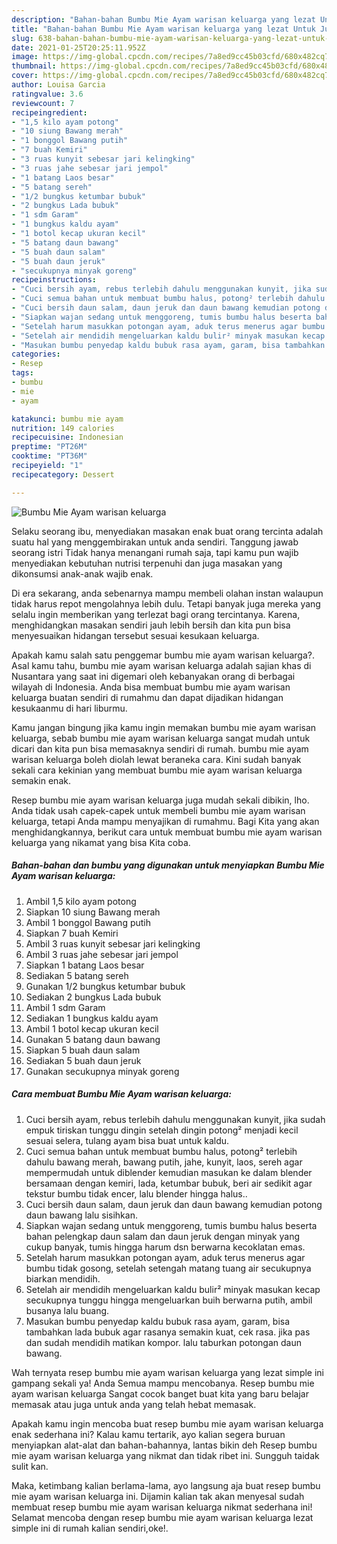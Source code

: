 ```yaml
---
description: "Bahan-bahan Bumbu Mie Ayam warisan keluarga yang lezat Untuk Jualan"
title: "Bahan-bahan Bumbu Mie Ayam warisan keluarga yang lezat Untuk Jualan"
slug: 638-bahan-bahan-bumbu-mie-ayam-warisan-keluarga-yang-lezat-untuk-jualan
date: 2021-01-25T20:25:11.952Z
image: https://img-global.cpcdn.com/recipes/7a8ed9cc45b03cfd/680x482cq70/bumbu-mie-ayam-warisan-keluarga-foto-resep-utama.jpg
thumbnail: https://img-global.cpcdn.com/recipes/7a8ed9cc45b03cfd/680x482cq70/bumbu-mie-ayam-warisan-keluarga-foto-resep-utama.jpg
cover: https://img-global.cpcdn.com/recipes/7a8ed9cc45b03cfd/680x482cq70/bumbu-mie-ayam-warisan-keluarga-foto-resep-utama.jpg
author: Louisa Garcia
ratingvalue: 3.6
reviewcount: 7
recipeingredient:
- "1,5 kilo ayam potong"
- "10 siung Bawang merah"
- "1 bonggol Bawang putih"
- "7 buah Kemiri"
- "3 ruas kunyit sebesar jari kelingking"
- "3 ruas jahe sebesar jari jempol"
- "1 batang Laos besar"
- "5 batang sereh"
- "1/2 bungkus ketumbar bubuk"
- "2 bungkus Lada bubuk"
- "1 sdm Garam"
- "1 bungkus kaldu ayam"
- "1 botol kecap ukuran kecil"
- "5 batang daun bawang"
- "5 buah daun salam"
- "5 buah daun jeruk"
- "secukupnya minyak goreng"
recipeinstructions:
- "Cuci bersih ayam, rebus terlebih dahulu menggunakan kunyit, jika sudah empuk tiriskan tunggu dingin setelah dingin potong² menjadi kecil sesuai selera, tulang ayam bisa buat untuk kaldu."
- "Cuci semua bahan untuk membuat bumbu halus, potong² terlebih dahulu bawang merah, bawang putih, jahe, kunyit, laos, sereh agar mempermudah untuk diblender kemudian masukan ke dalam blender bersamaan dengan kemiri, lada, ketumbar bubuk, beri air sedikit agar tekstur bumbu tidak encer, lalu blender hingga halus.."
- "Cuci bersih daun salam, daun jeruk dan daun bawang kemudian potong daun bawang lalu sisihkan."
- "Siapkan wajan sedang untuk menggoreng, tumis bumbu halus beserta bahan pelengkap daun salam dan daun jeruk dengan minyak yang cukup banyak, tumis hingga harum dsn berwarna kecoklatan emas."
- "Setelah harum masukkan potongan ayam, aduk terus menerus agar bumbu tidak gosong, setelah setengah matang tuang air secukupnya biarkan mendidih."
- "Setelah air mendidih mengeluarkan kaldu bulir² minyak masukan kecap secukupnya tunggu hingga mengeluarkan buih berwarna putih, ambil busanya lalu buang."
- "Masukan bumbu penyedap kaldu bubuk rasa ayam, garam, bisa tambahkan lada bubuk agar rasanya semakin kuat, cek rasa. jika pas dan sudah mendidih matikan kompor. lalu taburkan potongan daun bawang."
categories:
- Resep
tags:
- bumbu
- mie
- ayam

katakunci: bumbu mie ayam 
nutrition: 149 calories
recipecuisine: Indonesian
preptime: "PT26M"
cooktime: "PT36M"
recipeyield: "1"
recipecategory: Dessert

---
```



![Bumbu Mie Ayam warisan keluarga](https://img-global.cpcdn.com/recipes/7a8ed9cc45b03cfd/680x482cq70/bumbu-mie-ayam-warisan-keluarga-foto-resep-utama.jpg)

Selaku seorang ibu, menyediakan masakan enak buat orang tercinta adalah suatu hal yang menggembirakan untuk anda sendiri. Tanggung jawab seorang istri Tidak hanya menangani rumah saja, tapi kamu pun wajib menyediakan kebutuhan nutrisi terpenuhi dan juga masakan yang dikonsumsi anak-anak wajib enak.

Di era  sekarang, anda sebenarnya mampu membeli olahan instan walaupun tidak harus repot mengolahnya lebih dulu. Tetapi banyak juga mereka yang selalu ingin memberikan yang terlezat bagi orang tercintanya. Karena, menghidangkan masakan sendiri jauh lebih bersih dan kita pun bisa menyesuaikan hidangan tersebut sesuai kesukaan keluarga. 



Apakah kamu salah satu penggemar bumbu mie ayam warisan keluarga?. Asal kamu tahu, bumbu mie ayam warisan keluarga adalah sajian khas di Nusantara yang saat ini digemari oleh kebanyakan orang di berbagai wilayah di Indonesia. Anda bisa membuat bumbu mie ayam warisan keluarga buatan sendiri di rumahmu dan dapat dijadikan hidangan kesukaanmu di hari liburmu.

Kamu jangan bingung jika kamu ingin memakan bumbu mie ayam warisan keluarga, sebab bumbu mie ayam warisan keluarga sangat mudah untuk dicari dan kita pun bisa memasaknya sendiri di rumah. bumbu mie ayam warisan keluarga boleh diolah lewat beraneka cara. Kini sudah banyak sekali cara kekinian yang membuat bumbu mie ayam warisan keluarga semakin enak.

Resep bumbu mie ayam warisan keluarga juga mudah sekali dibikin, lho. Anda tidak usah capek-capek untuk membeli bumbu mie ayam warisan keluarga, tetapi Anda mampu menyajikan di rumahmu. Bagi Kita yang akan menghidangkannya, berikut cara untuk membuat bumbu mie ayam warisan keluarga yang nikamat yang bisa Kita coba.

<!--inarticleads1-->

##### Bahan-bahan dan bumbu yang digunakan untuk menyiapkan Bumbu Mie Ayam warisan keluarga:

1. Ambil 1,5 kilo ayam potong
1. Siapkan 10 siung Bawang merah
1. Ambil 1 bonggol Bawang putih
1. Siapkan 7 buah Kemiri
1. Ambil 3 ruas kunyit sebesar jari kelingking
1. Ambil 3 ruas jahe sebesar jari jempol
1. Siapkan 1 batang Laos besar
1. Sediakan 5 batang sereh
1. Gunakan 1/2 bungkus ketumbar bubuk
1. Sediakan 2 bungkus Lada bubuk
1. Ambil 1 sdm Garam
1. Sediakan 1 bungkus kaldu ayam
1. Ambil 1 botol kecap ukuran kecil
1. Gunakan 5 batang daun bawang
1. Siapkan 5 buah daun salam
1. Sediakan 5 buah daun jeruk
1. Gunakan secukupnya minyak goreng




<!--inarticleads2-->

##### Cara membuat Bumbu Mie Ayam warisan keluarga:

1. Cuci bersih ayam, rebus terlebih dahulu menggunakan kunyit, jika sudah empuk tiriskan tunggu dingin setelah dingin potong² menjadi kecil sesuai selera, tulang ayam bisa buat untuk kaldu.
1. Cuci semua bahan untuk membuat bumbu halus, potong² terlebih dahulu bawang merah, bawang putih, jahe, kunyit, laos, sereh agar mempermudah untuk diblender kemudian masukan ke dalam blender bersamaan dengan kemiri, lada, ketumbar bubuk, beri air sedikit agar tekstur bumbu tidak encer, lalu blender hingga halus..
1. Cuci bersih daun salam, daun jeruk dan daun bawang kemudian potong daun bawang lalu sisihkan.
1. Siapkan wajan sedang untuk menggoreng, tumis bumbu halus beserta bahan pelengkap daun salam dan daun jeruk dengan minyak yang cukup banyak, tumis hingga harum dsn berwarna kecoklatan emas.
1. Setelah harum masukkan potongan ayam, aduk terus menerus agar bumbu tidak gosong, setelah setengah matang tuang air secukupnya biarkan mendidih.
1. Setelah air mendidih mengeluarkan kaldu bulir² minyak masukan kecap secukupnya tunggu hingga mengeluarkan buih berwarna putih, ambil busanya lalu buang.
1. Masukan bumbu penyedap kaldu bubuk rasa ayam, garam, bisa tambahkan lada bubuk agar rasanya semakin kuat, cek rasa. jika pas dan sudah mendidih matikan kompor. lalu taburkan potongan daun bawang.




Wah ternyata resep bumbu mie ayam warisan keluarga yang lezat simple ini gampang sekali ya! Anda Semua mampu mencobanya. Resep bumbu mie ayam warisan keluarga Sangat cocok banget buat kita yang baru belajar memasak atau juga untuk anda yang telah hebat memasak.

Apakah kamu ingin mencoba buat resep bumbu mie ayam warisan keluarga enak sederhana ini? Kalau kamu tertarik, ayo kalian segera buruan menyiapkan alat-alat dan bahan-bahannya, lantas bikin deh Resep bumbu mie ayam warisan keluarga yang nikmat dan tidak ribet ini. Sungguh taidak sulit kan. 

Maka, ketimbang kalian berlama-lama, ayo langsung aja buat resep bumbu mie ayam warisan keluarga ini. Dijamin kalian tak akan menyesal sudah membuat resep bumbu mie ayam warisan keluarga nikmat sederhana ini! Selamat mencoba dengan resep bumbu mie ayam warisan keluarga lezat simple ini di rumah kalian sendiri,oke!.

